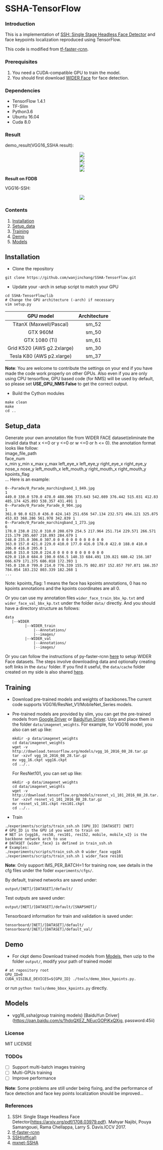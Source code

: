 # SSHA-TensorFlow

### Introduction

This is a implementation of [SSH: Single Stage Headless Face Detector](https://arxiv.org/pdf/1708.03979.pdf) and face keypoints localization reproduced using TensorFlow. 

This code is modified from [tf-faster-rcnn](https://github.com/endernewton/tf-faster-rcnn).	

### Prerequisites

1. You need a CUDA-compatible GPU to train the model.
2. You should first download [WIDER Face](http://mmlab.ie.cuhk.edu.hk/projects/WIDERFace/) for face detection.

### Dependencies

* TensorFlow 1.4.1
* TF-Slim
* Python3.6
* Ubuntu 16.04
* Cuda 8.0

### Result

demo_result(VGG16_SSHA result):
<div align=center><img src="https://github.com/wanjinchang/SSHA-TensorFlow/blob/master/data/vgg16_result/56.jpg"/></div>
<div align=center><img src="https://github.com/wanjinchang/SSHA-TensorFlow/blob/master/data/vgg16_result/24.jpg"/></div>
<div align=center><img src="https://github.com/wanjinchang/SSHA-TensorFlow/blob/master/data/vgg16_result/45.jpg"/></div>
<div align=center><img src="https://github.com/wanjinchang/SSHA-TensorFlow/blob/master/data/vgg16_result/33.jpg"/></div>

**Result on FDDB**

VGG16-SSH:
<div align=center><img src="https://github.com/wanjinchang/SSHA-TensorFlow/blob/master/data/FDDB_result/VGG16_SSHA_DiscROC.png"/></div>

### Contents

1. [Installation](#installation)
2. [Setup_data](#setup_data)
3. [Training](#training)
4. [Demo](#demo)
5. [Models](#models)

## Installation

-  Clone the repository
  ```Shell
  git clone https://github.com/wanjinchang/SSHA-TensorFlow.git
  ```

-  Update your -arch in setup script to match your GPU
  ```Shell
  cd SSHA-TensorFlow/lib
  # Change the GPU architecture (-arch) if necessary
  vim setup.py
  ```

  | GPU model  | Architecture |
  | :-------------: | :-------------: |
  | TitanX (Maxwell/Pascal) | sm_52 |
  | GTX 960M | sm_50 |
  | GTX 1080 (Ti) | sm_61 |
  | Grid K520 (AWS g2.2xlarge) | sm_30 |
  | Tesla K80 (AWS p2.xlarge) | sm_37 |

  **Note**: You are welcome to contribute the settings on your end if you have made the code work properly on other GPUs. Also even if you are only using CPU tensorflow, GPU based code (for NMS) will be used by default, so please set **USE_GPU_NMS False** to get the correct output.

-  Build the Cython modules
  ```Shell
  make clean
  make
  cd ..
  ```

## Setup_data

Generate your own annotation file from WIDER FACE dataset(eliminate the invalid data that x <=0 or y <=0 or w <=0 or h <= 0).
    the annotation format looks like follow:  
    image_file_path  
    face_num  
    x_min y_min x_max y_max left_eye_x left_eye_y right_eye_x right_eye_y nose_x nose_y left_mouth_x left_mouth_y right_mouth_x right_mouth_y kpoints_flag  
    ...
    Here is an example:
```
0--Parade/0_Parade_marchingband_1_849.jpg
1
449.0 330.0 570.0 478.0 488.906 373.643 542.089 376.442 515.031 412.83 485.174 425.893 538.357 431.491 1
0--Parade/0_Parade_Parade_0_904.jpg
1
361.0 98.0 623.0 436.0 424.143 251.656 547.134 232.571 494.121 325.875 453.83 368.286 561.978 342.839 1
0--Parade/0_Parade_marchingband_1_273.jpg
6
178.0 238.0 232.0 310.0 208.679 254.5 217.964 251.714 229.571 266.571 215.179 285.607 218.893 284.679 1
248.0 235.0 306.0 307.0 0 0 0 0 0 0 0 0 0 0 0
363.0 157.0 421.0 229.0 410.0 177.0 416.0 178.0 422.0 188.0 410.0 206.0 416.0 205.0 1
468.0 153.0 520.0 224.0 0 0 0 0 0 0 0 0 0 0 0
629.0 110.0 684.0 190.0 656.5 140.33 684.491 139.821 680.42 156.107 666.679 171.375 686.018 172.393 1
745.0 138.0 799.0 214.0 776.339 155.75 802.857 152.857 797.071 166.357 784.054 183.232 803.339 182.268 1
...
```

Note: kpoints_flag: 1 means the face has kpoints annotations, 0 has no kpoints annotations and the kpoints coordinates are all 0.

Or you can use my annotation files `wider_face_train_bbx_kp.txt` and `wider_face_val_bbx_kp.txt` under the folder ``data/`` directly.
And you should have a directory structure as follows:  
```
data
   |--WIDER
         |--WIDER_train
             |--Annotations/
             |--images/ 
         |--WIDER_val
             |--Annotations/
             |--images/ 
```

Or you can follow the instructions of py-faster-rcnn [here](https://github.com/rbgirshick/py-faster-rcnn#beyond-the-demo-installation-for-training-and-testing-models) to setup WIDER Face datasets. The steps involve downloading data and optionally creating soft links in the ``data/`` folder. 
If you find it useful, the ``data/cache`` folder created on my side is also shared [here](https://drive.google.com/open?id=1L7QpZm5qVgGO8HtDvQbrFcfTIoGY4Jzh).

## Training

-  Download pre-trained models and weights of backbones.The current code supports VGG16/ResNet_V1/MobileNet_Series models. 
-  Pre-trained models are provided by slim, you can get the pre-trained models from [Google Driver](https://drive.google.com/open?id=1iqOZNA9nwvITvwTDvK2gZUHAI1fo_XHI) or [BaiduYun Driver](https://pan.baidu.com/s/1m7uv9Sqs6hEb3VcMy3gFzg). Uzip and place them in the folder ``data/imagenet_weights``. For example, for VGG16 model, you also can set up like:
   ```Shell
   mkdir -p data/imagenet_weights
   cd data/imagenet_weights
   wget -v http://download.tensorflow.org/models/vgg_16_2016_08_28.tar.gz
   tar -xzvf vgg_16_2016_08_28.tar.gz
   mv vgg_16.ckpt vgg16.ckpt
   cd ../..
   ```
   For ResNet101, you can set up like:
   ```Shell
   mkdir -p data/imagenet_weights
   cd data/imagenet_weights
   wget -v http://download.tensorflow.org/models/resnet_v1_101_2016_08_28.tar.gz
   tar -xzvf resnet_v1_101_2016_08_28.tar.gz
   mv resnet_v1_101.ckpt res101.ckpt
   cd ../..
   ```

-  Train
  ```Shell
  ./experiments/scripts/train_ssh.sh [GPU_ID] [DATASET] [NET]
  # GPU_ID is the GPU id you want to train on
  # NET in {vgg16, res50, res101, res152, mobile, mobile_v2} is the backbone network arch to use
  # DATASET {wider_face} is defined in train_ssh.sh
  # Examples:
  ./experiments/scripts/train_ssh.sh 0 wider_face vgg16
  ./experiments/scripts/train_ssh.sh 1 wider_face res101
  ```
  **Note**: Only support IMS_PER_BATCH=1 for training now, see details in the cfg files under the foder ``experiments/cfgs/``.
 
By default, trained networks are saved under:

```
output/[NET]/[DATASET]/default/
```

Test outputs are saved under:

```
output/[NET]/[DATASET]/default/[SNAPSHOT]/
```

Tensorboard information for train and validation is saved under:

```
tensorboard/[NET]/[DATASET]/default/
tensorboard/[NET]/[DATASET]/default_val/
```

## Demo

-  For ckpt demo
Download trained models from [Models](#models), then uzip to the folder ``output/``, modify your path of trained model
  ```Shell
  # at repository root
  GPU_ID=0
  CUDA_VISIBLE_DEVICES=${GPU_ID} ./tools/demo_bbox_kpoints.py.
  ```
or run ``python tools/demo_bbox_kpoints.py`` directly.

## Models

* vgg16_ssha(group training models) [BaiduYun Driver](https://pan.baidu.com/s/1hdoQXEZ_NEucGOPiKxQXig, password:45ii)
### License
MIT LICENSE

### TODOs
- [ ] Support multi-batch images training
- [ ] Multi-GPUs training
- [ ] Improve performance

**Note**: Some problems are still under being fixing, and the performance of face detection and face key points localization should be improved...

### References
1. SSH: Single Stage Headless Face Detector(https://arxiv.org/pdf/1708.03979.pdf). Mahyar Najibi, Pouya Samangouei, Rama Chellappa, Larry S. Davis.ICCV 2017.
2. [tf-faster-rcnn](https://github.com/endernewton/tf-faster-rcnn)
3. [SSH(offical)](https://github.com/mahyarnajibi/SSH)
4. [mxnet-SSHA](https://github.com/templeblock/mxnet-SSHA)
